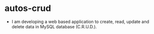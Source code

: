 # autos-crud
- I am developing a web based application to create, read, update and delete data in MySQL database (C.R.U.D.).
